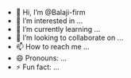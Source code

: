- 👋 Hi, I’m @Balaji-firm
- 👀 I’m interested in ...
- 🌱 I’m currently learning ...
- 💞️ I’m looking to collaborate on ...
- 📫 How to reach me ...
- 😄 Pronouns: ...
- ⚡ Fun fact: ...

<!---
Balaji-firm/Balaji-firm is a ✨ special ✨ repository because its `README.md` (this file) appears on your GitHub profile.
You can click the Preview link to take a look at your changes.
--->

